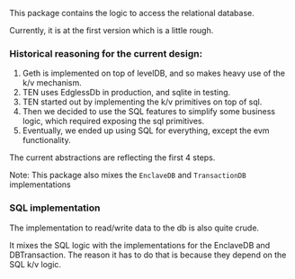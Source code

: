 This package contains the logic to access the relational database.

Currently, it is at the first version which is a little rough.

### Historical reasoning for the current design:

1. Geth is implemented on top of levelDB, and so makes heavy use of the k/v mechanism.
2. TEN uses EdglessDb in production, and sqlite in testing.
3. TEN started out by implementing the k/v primitives on top of sql.
4. Then we decided to use the SQL features to simplify some business logic, which required exposing the sql primitives.
5. Eventually, we ended up using SQL for everything, except the evm functionality.


The current abstractions are reflecting the first 4 steps.

Note: This package also mixes the `EnclaveDB` and `TransactionDB` implementations 

### SQL implementation

The implementation to read/write data to the db is also quite crude.

It mixes the SQL logic with the implementations for the EnclaveDB and DBTransaction. The reason it has to do that
is because they depend on the SQL k/v logic.

